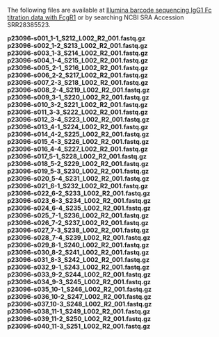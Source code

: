 The following files are available at [Illumina barcode sequencing IgG1 Fc titration data with FcgR1](https://www.ncbi.nlm.nih.gov/sra/SRX23990362[accn]) or by searching NCBI SRA Accession SRR28385523.

**p23096-s001_1-1_S212_L002_R2_001.fastq.gz**<br>
**p23096-s002_1-2_S213_L002_R2_001.fastq.gz**<br>
**p23096-s003_1-3_S214_L002_R2_001.fastq.gz**<br>
**p23096-s004_1-4_S215_L002_R2_001.fastq.gz**<br>
**p23096-s005_2-1_S216_L002_R2_001.fastq.gz**<br>
**p23096-s006_2-2_S217_L002_R2_001.fastq.gz**<br>
**p23096-s007_2-3_S218_L002_R2_001.fastq.gz**<br>
**p23096-s008_2-4_S219_L002_R2_001.fastq.gz**<br>
**p23096-s009_3-1_S220_L002_R2_001.fastq.gz**<br>
**p23096-s010_3-2_S221_L002_R2_001.fastq.gz**<br>
**p23096-s011_3-3_S222_L002_R2_001.fastq.gz**<br>
**p23096-s012_3-4_S223_L002_R2_001.fastq.gz**<br>
**p23096-s013_4-1_S224_L002_R2_001.fastq.gz**<br>
**p23096-s014_4-2_S225_L002_R2_001.fastq.gz**<br>
**p23096-s015_4-3_S226_L002_R2_001.fastq.gz**<br>
**p23096-s016_4-4_S227_L002_R2_001.fastq.gz**<br>
**p23096-s017_5-1_S228_L002_R2_001.fastq.gz**<br>
**p23096-s018_5-2_S229_L002_R2_001.fastq.gz**<br>
**p23096-s019_5-3_S230_L002_R2_001.fastq.gz**<br>
**p23096-s020_5-4_S231_L002_R2_001.fastq.gz**<br>
**p23096-s021_6-1_S232_L002_R2_001.fastq.gz**<br>
**p23096-s022_6-2_S233_L002_R2_001.fastq.gz**<br>
**p23096-s023_6-3_S234_L002_R2_001.fastq.gz**<br>
**p23096-s024_6-4_S235_L002_R2_001.fastq.gz**<br>
**p23096-s025_7-1_S236_L002_R2_001.fastq.gz**<br>
**p23096-s026_7-2_S237_L002_R2_001.fastq.gz**<br>
**p23096-s027_7-3_S238_L002_R2_001.fastq.gz**<br>
**p23096-s028_7-4_S239_L002_R2_001.fastq.gz**<br>
**p23096-s029_8-1_S240_L002_R2_001.fastq.gz**<br>
**p23096-s030_8-2_S241_L002_R2_001.fastq.gz**<br>
**p23096-s031_8-3_S242_L002_R2_001.fastq.gz**<br>
**p23096-s032_9-1_S243_L002_R2_001.fastq.gz**<br>
**p23096-s033_9-2_S244_L002_R2_001.fastq.gz**<br>
**p23096-s034_9-3_S245_L002_R2_001.fastq.gz**<br>
**p23096-s035_10-1_S246_L002_R2_001.fastq.gz**<br>
**p23096-s036_10-2_S247_L002_R2_001.fastq.gz**<br>
**p23096-s037_10-3_S248_L002_R2_001.fastq.gz**<br>
**p23096-s038_11-1_S249_L002_R2_001.fastq.gz**<br>
**p23096-s039_11-2_S250_L002_R2_001.fastq.gz**<br>
**p23096-s040_11-3_S251_L002_R2_001.fastq.gz**<br>
